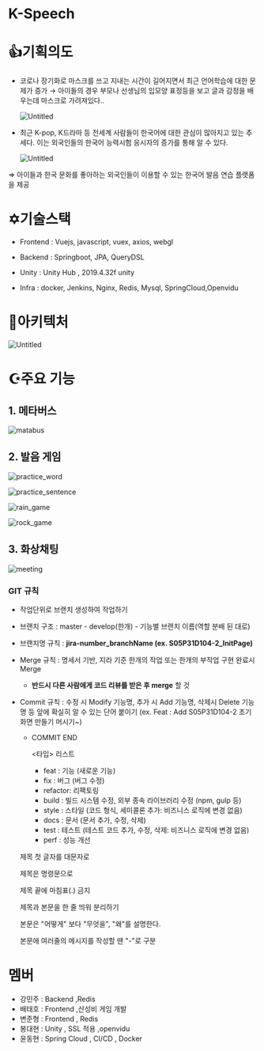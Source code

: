 # K-Speech





# 👍기획의도



- 코로나 장기화로 마스크를 쓰고 지내는 시간이 길어지면서 최근 언어학습에 대한 문제가 증가 → 아이들의 경우 부모나 선생님의 입모양 표정등을 보고 글과 감정을 배우는데 마스크로 가려져있다..
  
    ![Untitled](./readme_image/Untitled.png)
    
- 최근 K-pop, K드라마 등 전세계 사람들이 한국어에 대한 관심이 많아지고 있는 추세다. 이는 외국인들의 한국어 능력시험 응시자의 증가를 통해 알 수 있다.
  
    ![Untitled](./readme_image/Untitled%201.png)
    

⇒ 아이들과 한국 문화를 좋아하는 외국인들이 이용할 수 있는 한국어 발음 연습 플랫폼을 제공



# ✡️기술스택

- Frontend : Vuejs, javascript, vuex, axios, webgl

- Backend : Springboot, JPA, QueryDSL

- Unity : Unity Hub , 2019.4.32f  unity

- Infra : docker, Jenkins, Nginx, Redis, Mysql, SpringCloud,Openvidu

  

# 💫아키텍처

![Untitled](./readme_image/Untitled%202.png)





# ☪️주요 기능



## 1. 메타버스

![matabus](./readme_image/matabus.gif)

## 2. 발음 게임

![practice_word](./readme_image/practice_word.gif)



![practice_sentence](./readme_image/practice_sentence.gif)



![rain_game](./readme_image/rain_game.gif)



![rock_game](./readme_image/rock_game.gif)





## 3. 화상채팅

![meeting](./readme_image/meeting.gif)





### GIT 규칙

- 작업단위로 브랜치 생성하여 작업하기

- 브랜치 구조 : master - develop(한개) - 기능별 브랜치 이름(역할 분배 된 대로)

- 브랜치명 규칙 : **jira-number_branchName (ex. S05P31D104-2_InitPage)**

- Merge 규칙 : 명세서 기반, 지라 기준 한개의 작업 또는 한개의 부작업 구현 완료시 Merge

  - **반드시 다른 사람에게 코드 리뷰를 받은 후 merge** 할 것

- Commit 규칙 : 수정 시 Modify 기능명, 추가 시 Add 기능명, 삭제시 Delete 기능명 등 앞에 확실히 알 수 있는 단어 붙이기 (ex. Feat : Add S05P31D104-2 초기화면 만들기 머시기~)

  - COMMIT END

    <타입> 리스트

    - feat : 기능 (새로운 기능)
    - fix : 버그 (버그 수정)
    - refactor: 리팩토링
    - build : 빌드 시스템 수정, 외부 종속 라이브러리 수정 (npm, gulp 등)
    - style : 스타일 (코드 형식, 세미콜론 추가: 비즈니스 로직에 변경 없음)
    - docs : 문서 (문서 추가, 수정, 삭제)
    - test : 테스트 (테스트 코드 추가, 수정, 삭제: 비즈니스 로직에 변경 없음)
    - perf : 성능 개선

  제목 첫 글자를 대문자로

  제목은 명령문으로

  제목 끝에 마침표(.) 금지

  제목과 본문을 한 줄 띄워 분리하기

  본문은 "어떻게" 보다 "무엇을", "왜"를 설명한다.

  본문에 여러줄의 메시지를 작성할 땐 "-"로 구분



# 멤버

- 강민주 : Backend ,Redis
- 배태호 : Frontend ,산성비 게임 개발
- 변준형 : Frontend , Redis
- 봉대현 : Unity , SSL 적용 ,openvidu
- 윤동현 : Spring Cloud , CI/CD , Docker